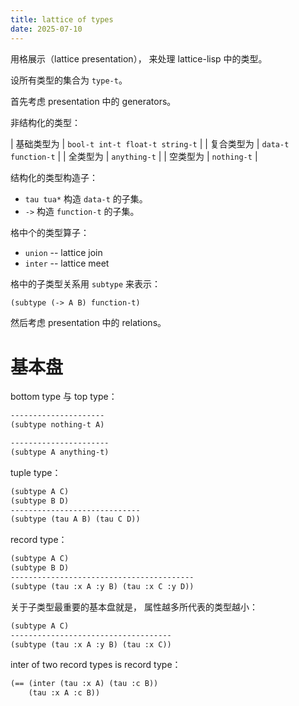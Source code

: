 ```yaml
---
title: lattice of types
date: 2025-07-10
---
```


用格展示（lattice presentation），
来处理 lattice-lisp 中的类型。

设所有类型的集合为 `type-t`。

首先考虑 presentation 中的 generators。

非结构化的类型：

| 基础类型为 | `bool-t int-t float-t string-t` |
| 复合类型为 | `data-t function-t`             |
| 全类型为   | `anything-t`                    |
| 空类型为   | `nothing-t`                     |

结构化的类型构造子：

- `tau tua*` 构造 `data-t` 的子集。
- `->` 构造 `function-t` 的子集。

格中个的类型算子：

- `union` -- lattice join
- `inter` -- lattice meet

格中的子类型关系用 `subtype` 来表示：

```scheme
(subtype (-> A B) function-t)
```

然后考虑 presentation 中的 relations。

# 基本盘

bottom type 与 top type：

```scheme
---------------------
(subtype nothing-t A)
```

```scheme
----------------------
(subtype A anything-t)
```

tuple type：

```scheme
(subtype A C)
(subtype B D)
-----------------------------
(subtype (tau A B) (tau C D))
```

record type：

```scheme
(subtype A C)
(subtype B D)
-----------------------------------------
(subtype (tau :x A :y B) (tau :x C :y D))
```

关于子类型最重要的基本盘就是，
属性越多所代表的类型越小：

```scheme
(subtype A C)
------------------------------------
(subtype (tau :x A :y B) (tau :x C))
```

inter of two record types is record type：

```scheme
(== (inter (tau :x A) (tau :c B))
    (tau :x A :c B))
```

